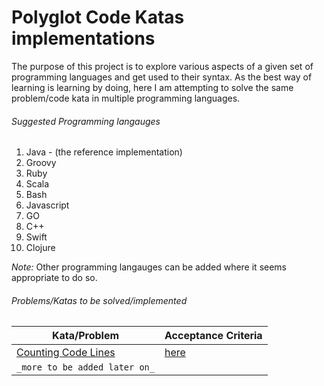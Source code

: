 # Polyglot Code Katas implementations
The purpose of this project is to explore various aspects of a given set of programming languages and get used to their syntax. As the best way of learning is learning by doing, here I am attempting to solve the same problem/code kata in multiple programming languages.

###### Suggested Programming langauges
1. Java - (the reference implementation)
2. Groovy
3. Ruby
4. Scala
5. Bash
6. Javascript
7. GO
8. C++
9. Swift
10. Clojure

_Note:_ Other programming langauges can be added where it seems appropriate to do so.


###### Problems/Katas to be solved/implemented
Kata/Problem | Acceptance Criteria
--- | ---
[Counting Code Lines](http://codekata.com/kata/kata13-counting-code-lines) | [here](./katas/CountingCodeLinesAC.md)
`_more to be added later on_` |
